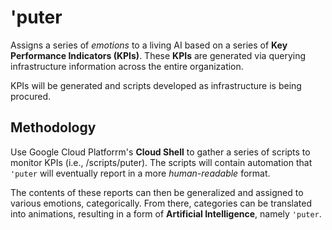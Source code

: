 # 'puter

Assigns a series of *emotions* to a living AI based on a series of **Key Performance Indicators (KPIs)**. These **KPIs** are generated via querying infrastructure information across the entire organization.

KPIs will be generated and scripts developed as infrastructure is being procured.

## Methodology

Use Google Cloud Platforrm's **Cloud Shell** to gather a series of scripts to monitor KPIs (i.e., /scripts/puter). The scripts will contain automation that `'puter` will eventually report in a more *human-readable* format.

The contents of these reports can then be generalized and assigned to various emotions, categorically. From there, categories can be translated into animations, resulting in a form of **Artificial Intelligence**, namely `'puter`.